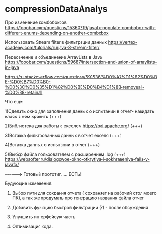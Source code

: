# compressionDataAnalys

Про изменение комбобоксов
https://fooobar.com/questions/15360219/javafx-populate-combobox-with-different-enums-depending-on-another-combobox


Использовать Stream filter в фильтрации данных
https://vertex-academy.com/tutorials/ru/java-8-stream-filter/

Пересечение и объединение ArrayLists в Java
https://fooobar.com/questions/59687/intersection-and-union-of-arraylists-in-java

https://ru.stackoverflow.com/questions/591536/%D0%A7%D1%82%D0%BE-%D0%B7%D0%B0-%D0%BC%D0%B5%D1%82%D0%BE%D0%B4%D1%8B-removeall-%D0%B8-retainall



Что еще: 

1)Сделать окно для заполнения данных о испытании в отчет- накидать класс в нем хранить  (+++)

2)Библиотека для работы с екселем https://poi.apache.org/ (+++)

3)Вставка фильтрованных данных в отчет екселя (+++)

4)Вставка данных о испытании в отчет (+++)

5)Выбор файла пользователем с расширением .log (+++)  https://websofter.ru/dialogowoe-okno-otkrytiya-i-sokhraneniya-faila-v-javafx/

------> Готовый прототип..... ЕСТЬ!

Будующие изменения:

1) Выбор пути для сохрания отчета ( сохраняет на рабочий стол моего ПК), а так же продумать про генерацию названия файла отчет

2) Добавить функцию быстрой фильтрации (?) - после обсуждения 
 
3) Улучшить интерфейсую часть

4) Оптимизация кода.
